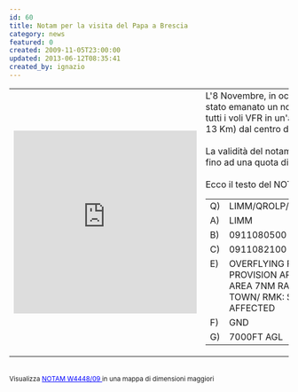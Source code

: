 ```yaml
---
id: 60
title: Notam per la visita del Papa a Brescia
category: news
featured: 0
created: 2009-11-05T23:00:00
updated: 2013-06-12T08:35:41
created_by: ignazio
---
```

<table border="0" cellpadding="1">
 <tr>
  <td>
   <iframe frameborder="0" height="330" marginheight="0" marginwidth="0" scrolling="no" src="http://maps.google.com/maps/ms?ie=UTF8&amp;hl=it&amp;msa=0&amp;msid=116645363158738419795.000477b2d2bce9611e7d9&amp;ll=45.532327,10.224152&amp;spn=0.26936,0.480652&amp;z=10&amp;output=embed" width="330">
   </iframe>
  </td>
  <td valign="top">
   L'8 Novembre, in occasione della visita del Papa a Brescia, è stato emanato un notam che prevede il divieto di sorvolo per tutti i voli VFR in un'area con raggio 7 miglia nautiche (circa 13 Km) dal centro di Brescia.
   <br/>
   <br/>
   La validità del notam va dalle ore 05 alle ore 21 e si estende fino ad una quota di 7000 piedi.
   <br/>
   <br/>
   Ecco il testo del NOTAM W4448/09:
   <br/>
   <table border="0" cellpadding="2">
    <tbody>
     <tr>
      <td>
       Q)
      </td>
      <td>
       LIMM/QROLP/V/NBO/W/000/100/4532N01013E007
      </td>
     </tr>
     <tr>
      <td>
       A)
      </td>
      <td>
       LIMM
      </td>
     </tr>
     <tr>
      <td>
       B)
      </td>
      <td>
       0911080500
      </td>
     </tr>
     <tr>
      <td>
       C)
      </td>
      <td>
       0911082100
      </td>
     </tr>
     <tr>
      <td valign="top">
       E)
      </td>
      <td>
       OVERFLYING FORBIDDEN TO VFR TFC UNDER PROVISION ARTICLE 793 AIR NAVIGATION ACTS WI AREA 7NM RADIUS OF 453200N101300E /BRESCIA TOWN/ RMK: STATE ACFT AND HOSP FLT NOT AFFECTED
      </td>
     </tr>
     <tr>
      <td>
       F)
      </td>
      <td>
       GND
      </td>
     </tr>
     <tr>
      <td>
       G)
      </td>
      <td>
       7000FT AGL
      </td>
     </tr>
    </tbody>
   </table>
  </td>
 </tr>
</table>
<br/>
<small>
 Visualizza
 <a href="http://maps.google.com/maps/ms?ie=UTF8&amp;hl=it&amp;msa=0&amp;msid=116645363158738419795.000477b2d2bce9611e7d9&amp;ll=45.532327,10.224152&amp;spn=0.26936,0.480652&amp;z=10&amp;source=embed" style="color:#0000FF;text-align:left">
  NOTAM W4448/09
 </a>
 in una mappa di dimensioni maggiori
</small>
<br/>
<br/>
